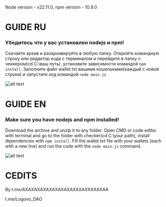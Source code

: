 Node version - v22.11.0, npm version - 10.9.0
# GUIDE RU
### Убедитесь что у вас установлен nodejs и npm!
Скачайте архив и разархивируйте в любую папку. Откройте командную строку или редактор кода с терминалом и перейдите в папку с чеккером(cd C:\ваш путь\) ,установите зависимости командой ```npm install```. Заполните файл wallet.txt вашими кошельками(каждый с новой строки) и запустите код командой
```node main.js```

![alt text](image.png)
# GUIDE EN
### Make sure you have nodejs and npm installed!
Download the archive and unzip it to any folder. Open CMD or code editor with terminal and go to the folder with checker(cd C:\your path\), install dependencies with ```npm install```. Fill the wallet.txt file with your wallets (each with a new line) and run the code with the ``node main.js`` command.

![alt text](image.png)
# CEDITS
By t.me/AXAXAXAXAXAXAXAXAXAXAXXAXAXAA

t.me/Logovo_DAO